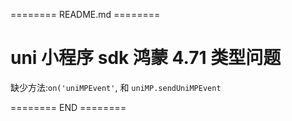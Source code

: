 ======== README.md ========

# uni 小程序 sdk 鸿蒙 4.71 类型问题

缺少方法:` on('uniMPEvent' `, 和 ` uniMP.sendUniMPEvent `

======== END ========
